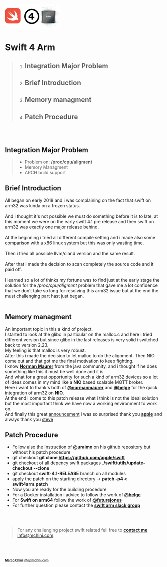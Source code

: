<img src="images/SWIFT4ARM.png" alt="Swift4Arm" height="80" >

# Swift 4 Arm
> 1. ## Integration Major Problem ##
> 2. ## Brief Introduction ##
> 3. ## Memory managment ##
> 4. ## Patch Procedure ##

</br></br>


## Integration Major Problem
>	* Problem on: __/proc/cpu/aligment__ 
>	* Memory Managment
>	* ARCH build support

## Brief Introduction ##
All began on early 2018 and i was complaining on the fact that swift on arm32 was kinda on a frozen status.</br></br>
And i thought it's not possible we must do something before it is to late, at this moment we were on the early 
swift 4.1 pre release and then swift on arm32 was exactly one major release behind.</br></br>
At the beginning i tried all different compile setting and i made also some comparison with a x86 linux system
but this was only wasting time. </br></br>
Then i tried all possible llvm/cland version and the same result.</br></br>
After that i made the decision to scan completely the source code and it paid off.</br></br>
I learned so a lot of thinks my fortune was to find just at the early stage the solution for the _/proc/cpu/aligment_ problem that
gave me a lot confidence that we don’t take so long for resolving this arm32 issue
but at the end the must challenging part hast just began. </br></br>
## Memory managment ##
An important topic in this a kind of project.</br>
I started to look at the glibc in particular on the malloc.c and here i tried different version but since glibc in the last releases
is very solid i switched back to version 2.23.<br/> 
My feeling is that malloc is very robust. <br/>
After this i made the decision to let malloc to do the alignment.
Then NIO come out and that got me the final motivation to keep fighting. <br/>
I know [**Norman Maurer**](https://github.com/normanmaurer) from the java community, and i thought if he does something like this it must be well done and it is.</br>
And what for a great opportunity for such a kind of arm32  devices so a lot of ideas comes in my mind
like a **NIO** based scalable MQTT broker.<br/> Here i want to thank's both of  [**@normanmaurer**](https://github.com/normanmaurer) and
[**@helge**](https://github.com/helje5) for the quick integration of arm32 on **NIO**. <br/> <bt/>
At the end i come to this patch release what i think is not the ideal solution but the most important think we have now a working environment to work on.<br/>
And finally this great [announcement](https://swift.org/blog/swift-community-hosted-ci/) i was so surprised thank you [**apple**](https://github.com/apple) and always thank you [steve](https://www.apple.com/stevejobs/)

## Patch Procedure ##

* Follow also the Instruction of  [**@uraimo**](https://github.com/uraimo/buildSwiftOnARM) on his github repository but without his patch procedure
* git checkout  __git clone https://github.com/apple/swift__
* git checkout of all depency swift packages __./swift/utils/update-checkout --clone__
* git checkout __swift-4.1-RELEASE__ branch on all modules 
* apply the patch on the starting directory -> **patch -p4 < swift4arm.patch**
* Now you are ready for the building procedure
* For a Docker installation i advice to follow the work of [**@helge**](https://github.com/helje5)
* For __Swift on arm64__  follow the work of [**@futurejones**](https://github.com/futurejones) 
* For further question please contact the [**swift arm slack group**](https://swift-arm.slack.com/)




<br/>
<br/>

> For any challenging project swift related fell free to [**contact me**](http://mchini.com) <info@mchini.com>.

<br/>
<br/>

<sub><sup> <chnmrc>[**Marco Chini**](http://mchini.com)  <info@mchini.com></sup></sub>














